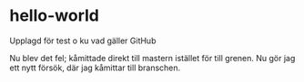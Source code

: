 # hello-world
Upplagd för test o ku vad gäller GitHub

Nu blev det fel; kåmittade direkt till mastern istället för till grenen. Nu gör jag ett nytt försök, där jag kåmittar till branschen. 
